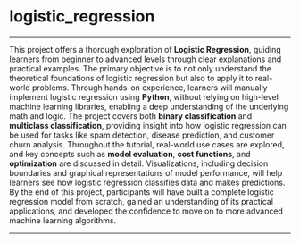 # logistic_regression
---

This project offers a thorough exploration of **Logistic Regression**, guiding learners from beginner to advanced levels through clear explanations and practical examples. The primary objective is to not only understand the theoretical foundations of logistic regression but also to apply it to real-world problems. Through hands-on experience, learners will manually implement logistic regression using **Python**, without relying on high-level machine learning libraries, enabling a deep understanding of the underlying math and logic. The project covers both **binary classification** and **multiclass classification**, providing insight into how logistic regression can be used for tasks like spam detection, disease prediction, and customer churn analysis. Throughout the tutorial, real-world use cases are explored, and key concepts such as **model evaluation**, **cost functions**, and **optimization** are discussed in detail. Visualizations, including decision boundaries and graphical representations of model performance, will help learners see how logistic regression classifies data and makes predictions. By the end of this project, participants will have built a complete logistic regression model from scratch, gained an understanding of its practical applications, and developed the confidence to move on to more advanced machine learning algorithms.

---
